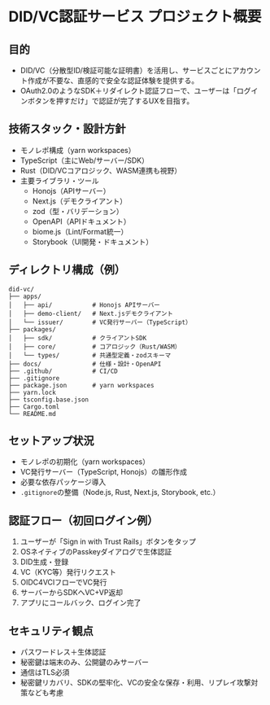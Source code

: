 # DID/VC認証サービス プロジェクト概要

## 目的
- DID/VC（分散型ID/検証可能な証明書）を活用し、サービスごとにアカウント作成が不要な、直感的で安全な認証体験を提供する。
- OAuth2.0のようなSDK＋リダイレクト認証フローで、ユーザーは「ログインボタンを押すだけ」で認証が完了するUXを目指す。

## 技術スタック・設計方針
- モノレポ構成（yarn workspaces）
- TypeScript（主にWeb/サーバー/SDK）
- Rust（DID/VCコアロジック、WASM連携も視野）
- 主要ライブラリ・ツール
  - Honojs（APIサーバー）
  - Next.js（デモクライアント）
  - zod（型・バリデーション）
  - OpenAPI（APIドキュメント）
  - biome.js（Lint/Format統一）
  - Storybook（UI開発・ドキュメント）

## ディレクトリ構成（例）
```
did-vc/
├── apps/
│   ├── api/           # Honojs APIサーバー
│   ├── demo-client/   # Next.jsデモクライアント
│   └── issuer/        # VC発行サーバー（TypeScript）
├── packages/
│   ├── sdk/           # クライアントSDK
│   ├── core/          # コアロジック（Rust/WASM）
│   └── types/         # 共通型定義・zodスキーマ
├── docs/              # 仕様・設計・OpenAPI
├── .github/           # CI/CD
├── .gitignore
├── package.json       # yarn workspaces
├── yarn.lock
├── tsconfig.base.json
├── Cargo.toml
└── README.md
```

## セットアップ状況
- モノレポの初期化（yarn workspaces）
- VC発行サーバー（TypeScript, Honojs）の雛形作成
- 必要な依存パッケージ導入
- `.gitignore`の整備（Node.js, Rust, Next.js, Storybook, etc.）

## 認証フロー（初回ログイン例）
1. ユーザーが「Sign in with Trust Rails」ボタンをタップ
2. OSネイティブのPasskeyダイアログで生体認証
3. DID生成・登録
4. VC（KYC等）発行リクエスト
5. OIDC4VCIフローでVC発行
6. サーバーからSDKへVC+VP返却
7. アプリにコールバック、ログイン完了

## セキュリティ観点
- パスワードレス＋生体認証
- 秘密鍵は端末のみ、公開鍵のみサーバー
- 通信はTLS必須
- 秘密鍵リカバリ、SDKの堅牢化、VCの安全な保存・利用、リプレイ攻撃対策なども考慮 

